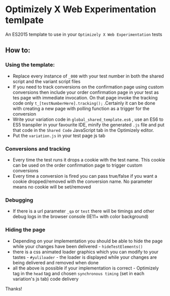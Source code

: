 # Optimizely X Web Experimentation temlpate
An ES2015 template to use in your `Optimizely X Web Experimentation` tests

## How to: ##
### Using the template: ###
* Replace every instance of `_000` with your test number in both the shared script and the variant script files
* If you need to track conversions on the confirmation page using custom conversions then include your order confirmation page in your test as tes page with immediate invocation. On that page invoke the tracking code only `t_[testNumberHere].tracking();` .Certainly it can be done with creating a new page with polling function as a trigger for the conversion
* Write your variation code in `global_shared_template.es6` , use an ES6 to ES5 transpiler in your favourite IDE, minify the generated `.js` file and put that code in the `Shared Code` JavaScript tab in the Optimizely editor.
* Put the `variation.js` in your test page js tab


### Conversions and tracking ###
* Every time the test runs it drops a cookie with the test name. This cookie can be used on the order confirmation page to trigger custom conversions
* Every time a conversion is fired you can pass true/false if you want a cookie dropped/removed with the conversion name. No parameter means no cookie will be set/removed

### Debugging ###
* If there is a url parameter `_qa` or `test` there will be timings and other debug logs in the browser console (IE11+ with color background)

### Hiding the page ###
* Depending on your implementation you should be able to hide the page while your changes have been delivered - `hideTestElements()` 
* there is a css animated loader graphics which you can modify to your tastes - `#yuliloader` - the loader is displayed while your changes are being delivered and removed when done
* all the above is possible if your implementation is correct - Optimizely tag in the `head` tag and chosen `synchronous timing` (set in each variation's js tab) code delivery

Thanks!




